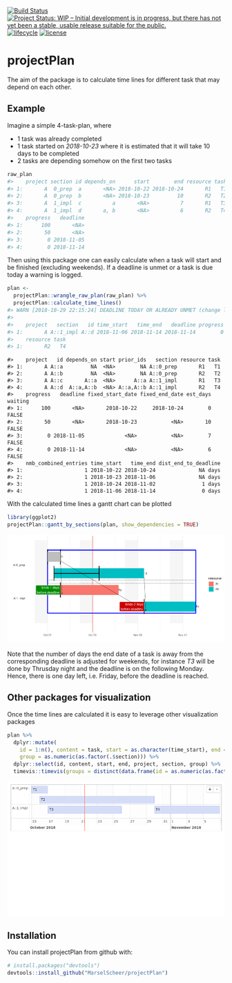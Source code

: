 
[![Build
Status](https://travis-ci.org/MarselScheer/projectPlan.svg?branch=master)](https://travis-ci.org/MarselScheer/projectPlan)
[![Project Status: WIP – Initial development is in progress, but there
has not yet been a stable, usable release suitable for the
public.](https://www.repostatus.org/badges/latest/wip.svg)](https://www.repostatus.org/#wip)
[![lifecycle](https://img.shields.io/badge/lifecycle-experimental-orange.svg)](https://www.tidyverse.org/lifecycle/#experimental)
[![license](https://img.shields.io/badge/license-GPL--3-blue.svg)](https://www.gnu.org/licenses/gpl-3.0.en.html)

# projectPlan

The aim of the package is to calculate time lines for different task
that may depend on each other.

## Example

Imagine a simple 4-task-plan, where

  - 1 task was already completed
  - 1 task started on *2018-10-23* where it is estimated that it will
    take 10 days to be completed
  - 2 tasks are depending somehow on the first two tasks

<!-- end list -->

``` r
raw_plan
#>    project section id depends_on      start        end resource task
#> 1:       A  0_prep  a       <NA> 2018-10-22 2018-10-24       R1   T1
#> 2:       A  0_prep  b       <NA> 2018-10-23         10       R2   T2
#> 3:       A  1_impl  c          a       <NA>          7       R1   T3
#> 4:       A  1_impl  d       a, b       <NA>          6       R2   T4
#>    progress   deadline
#> 1:      100       <NA>
#> 2:       50       <NA>
#> 3:        0 2018-11-05
#> 4:        0 2018-11-14
```

Then using this package one can easily calculate when a task will start
and be finished (excluding weekends). If a deadline is unmet or a task
is due today a warning is logged.

``` r
plan <- 
  projectPlan::wrangle_raw_plan(raw_plan) %>% 
  projectPlan::calculate_time_lines()
#> WARN [2018-10-29 22:15:24] DEADLINE TODAY OR ALREADY UNMET (change logging-threshold to INFO to see all columns)
#> 
#>    project   section   id time_start   time_end   deadline progress
#> 1:       A A::1_impl A::d 2018-11-06 2018-11-14 2018-11-14        0
#>    resource task
#> 1:       R2   T4
```

    #>    project   id depends_on start prior_ids   section resource task
    #> 1:       A A::a         NA  <NA>        NA A::0_prep       R1   T1
    #> 2:       A A::b         NA  <NA>        NA A::0_prep       R2   T2
    #> 3:       A A::c       A::a  <NA>      A::a A::1_impl       R1   T3
    #> 4:       A A::d  A::a,A::b  <NA> A::a,A::b A::1_impl       R2   T4
    #>    progress   deadline fixed_start_date fixed_end_date est_days waiting
    #> 1:      100       <NA>       2018-10-22     2018-10-24        0   FALSE
    #> 2:       50       <NA>       2018-10-23           <NA>       10   FALSE
    #> 3:        0 2018-11-05             <NA>           <NA>        7   FALSE
    #> 4:        0 2018-11-14             <NA>           <NA>        6   FALSE
    #>    nmb_combined_entries time_start   time_end dist_end_to_deadline
    #> 1:                    1 2018-10-22 2018-10-24              NA days
    #> 2:                    1 2018-10-23 2018-11-06              NA days
    #> 3:                    1 2018-10-24 2018-11-02               1 days
    #> 4:                    1 2018-11-06 2018-11-14               0 days

With the calculated time lines a gantt chart can be plotted

``` r
library(ggplot2)
projectPlan::gantt_by_sections(plan, show_dependencies = TRUE)
```

![](README-gantt-1.png)<!-- -->

Note that the number of days the end date of a task is away from the
corresponding deadline is adjusted for weekends, for instance *T3* will
be done by Thrusday night and the deadline is on the following Monday.
Hence, there is one day left, i.e. Friday, before the deadline is
reached.

## Other packages for visualization

Once the time lines are calculated it is easy to leverage other
visualization packages

``` r
plan %>%
  dplyr::mutate(
    id = 1:n(), content = task, start = as.character(time_start), end = as.character(time_end),
    group = as.numeric(as.factor(.$section))) %>%
  dplyr::select(id, content, start, end, project, section, group) %>%
  timevis::timevis(groups = distinct(data.frame(id = as.numeric(as.factor(.$section)), content = .$section)))
```

![timevis](./README-timevis-1.png)

## Installation

You can install projectPlan from github with:

``` r
# install.packages("devtools")
devtools::install_github("MarselScheer/projectPlan")
```
